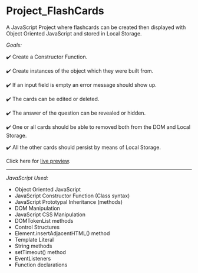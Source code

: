 # Project_FlashCards

A JavaScript Project where flashcards can be created then displayed with Object Oriented JavaScript and stored in Local Storage.

_Goals:_

✔️ Create a Constructor Function.

✔️ Create instances of the object which they were built from.

✔️ If an input field is empty an error message should show up.

✔️ The cards can be edited or deleted.

✔️ The answer of the question can be revealed or hidden.

✔️ One or all cards should be able to removed both from the DOM and Local Storage.

✔️ All the other cards should persist by means of Local Storage.

Click here for [live preview](https://karolinabodis.github.io/100_JS_Projects/016_flashCard/index.html).

---

_JavaScript Used:_

- Object Oriented JavaScript
- JavaScript Constructor Function (Class syntax)
- JavaScript Prototypal Inheritance (methods)
- DOM Manipulation
- JavaScript CSS Manipulation
- DOMTokenList methods
- Control Structures
- Element.insertAdjacentHTML() method
- Template Literal
- String methods
- setTimeout() method
- EventListeners
- Function declarations
